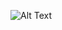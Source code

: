 ![Alt Text](https://tenor.com/view/congratulation-boman-irani-3idiots-congratulations-congratulations3idiots-gif-23897938)
